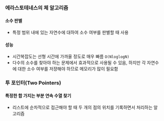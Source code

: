 ### 에라스토테네스의 체 알고리즘

#### 소수 판별
- 특정 범위 내에 있는 자연수에 대하여 소수 여부를 판별할 때 사용

#### 성능
- 시간복잡도는 선형 시간에 가까울 정도로 매우 빠름 ```O(NloglogN)```
- 다수의 소수를 찾아야 하는 문제에서 효과적으로 사용될 수 있음, 하지만 각 자연수에 대한 소수 여부를 저쟝해야 하므로 메모리가 많이 필요함 

### 투 포인터(Two Pointers)

#### 특정한 합 가지는 부분 연속 수열 찾기
- 리스트에 순차적으로 접근해야 할 때 두 개의 점의 위치를 기록하면서 처리하는 알고리즘
